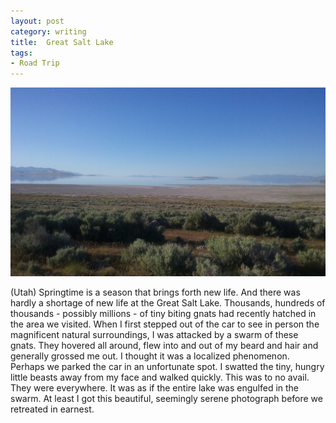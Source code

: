 ```yaml
---
layout: post
category: writing
title:  Great Salt Lake
tags:
- Road Trip
---
```


<img src="assets/images/greatsaltlake.jpg" class="img-responsive" alt="Great Salt Lake">

<p>
(Utah)  Springtime is a season that brings forth new life.  And there was hardly a shortage of new life at the Great Salt Lake.  Thousands, hundreds of thousands - possibly millions - of tiny biting gnats had recently hatched in the area we visited.  When I first stepped out of the car to see in person the magnificent natural surroundings, I was attacked by a swarm of these gnats.  They hovered all around, flew into and out of my beard and hair and generally grossed me out.  I thought it was a localized phenomenon.  Perhaps we parked the car in an unfortunate spot.  I swatted the tiny, hungry little beasts away from my face and walked quickly.  This was to no avail.  They were everywhere.  It was as if the entire lake was engulfed in the swarm.  At least I got this beautiful, seemingly serene photograph before we retreated in earnest.
</p>
